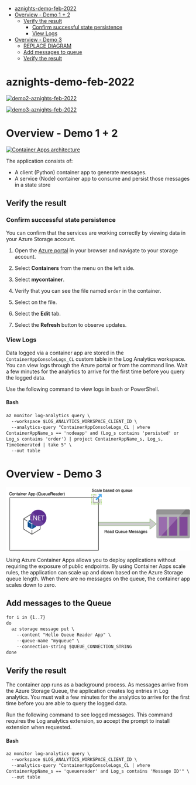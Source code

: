- [aznights-demo-feb-2022](#aznights-demo-feb-2022)
- [Overview - Demo 1 + 2](#overview---demo-1---2)
  * [Verify the result](#verify-the-result)
    + [Confirm successful state persistence](#confirm-successful-state-persistence)
    + [View Logs](#view-logs)
- [Overview - Demo 3](#overview---demo-3)
  * [REPLACE DIAGRAM](#replace-diagram)
  * [Add messages to queue](#add-messages)
  * [Verify the result](#verify-the-result-1)

# aznights-demo-feb-2022

[![demo2-aznights-feb-2022](https://github.com/vicperdana/aznights-demo-feb-2022/actions/workflows/demo2.yaml/badge.svg)](https://github.com/vicperdana/aznights-demo-feb-2022/actions/workflows/demo2.yaml)


[![demo3-aznights-feb-2022](https://github.com/vicperdana/aznights-demo-feb-2022/actions/workflows/demo3.yaml/badge.svg)](https://github.com/vicperdana/aznights-demo-feb-2022/actions/workflows/demo3.yaml)



# Overview - Demo 1 + 2


<a href="https://docs.microsoft.com/en-us/azure/container-apps/microservices-dapr-azure-resource-manager?tabs=bash&pivots=container-apps-bicep"> <img src="https://docs.microsoft.com/en-us/azure/container-apps/media/microservices-dapr/azure-container-apps-microservices-dapr.png" alt="Container Apps architecture" width="500"/> </a>


The application consists of:

* A client (Python) container app to generate messages.
* A service (Node) container app to consume and persist those messages in a state store


## Verify the result

### Confirm successful state persistence

You can confirm that the services are working correctly by viewing data in your Azure Storage account.

1. Open the [Azure portal](https://portal.azure.com) in your browser and navigate to your storage account.

1. Select **Containers** from the menu on the left side.

1. Select **mycontainer**.

1. Verify that you can see the file named `order` in the container.

1. Select on the file.

1. Select the **Edit** tab.

1. Select the **Refresh** button to observe updates.

### View Logs

Data logged via a container app are stored in the `ContainerAppConsoleLogs_CL` custom table in the Log Analytics workspace. You can view logs through the Azure portal or from the command line. Wait a few minutes for the analytics to arrive for the first time before you query the logged data.

Use the following command to view logs in bash or PowerShell.

#### Bash

```azurecli
az monitor log-analytics query \
  --workspace $LOG_ANALYTICS_WORKSPACE_CLIENT_ID \
  --analytics-query "ContainerAppConsoleLogs_CL | where ContainerAppName_s == 'nodeapp' and (Log_s contains 'persisted' or Log_s contains 'order') | project ContainerAppName_s, Log_s, TimeGenerated | take 5" \
  --out table
```

# Overview - Demo 3

![Background app](/demo3-keda/backgroundapp.drawio.png)


Using Azure Container Apps allows you to deploy applications without requiring the exposure of public endpoints. By using Container Apps scale rules, the application can scale up and down based on the Azure Storage queue length. When there are no messages on the queue, the container app scales down to zero.

## Add messages to the Queue
```azurecli
for i in {1..7}
do
  az storage message put \
    --content "Hello Queue Reader App" \
    --queue-name "myqueue" \
    --connection-string $QUEUE_CONNECTION_STRING
done
```

## Verify the result

The container app runs as a background process. As messages arrive from the Azure Storage Queue, the application creates log entries in Log analytics. You must wait a few minutes for the analytics to arrive for the first time before you are able to query the logged data.

Run the following command to see logged messages. This command requires the Log analytics extension, so accept the prompt to install extension when requested.

#### Bash

```azurecli
az monitor log-analytics query \
  --workspace $LOG_ANALYTICS_WORKSPACE_CLIENT_ID \
  --analytics-query "ContainerAppConsoleLogs_CL | where ContainerAppName_s == 'queuereader' and Log_s contains 'Message ID'" \
  --out table
```
